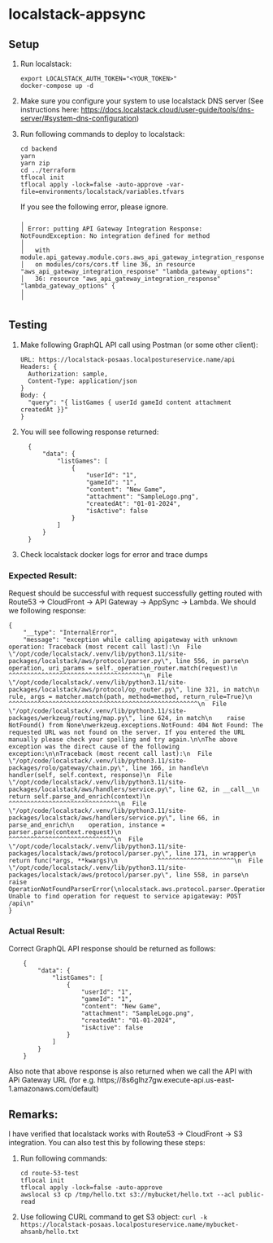 # localstack-appsync

## Setup

1. Run localstack:
    ```
    export LOCALSTACK_AUTH_TOKEN="<YOUR_TOKEN>"
    docker-compose up -d
    ```
2. Make sure you configure your system to use localstack DNS server (See instructions here: https://docs.localstack.cloud/user-guide/tools/dns-server/#system-dns-configuration)
3. Run following commands to deploy to localstack:
    ```
    cd backend
    yarn
    yarn zip
    cd ../terraform
    tflocal init
    tflocal apply -lock=false -auto-approve -var-file=environments/localstack/variables.tfvars
    ```

    If you see the following error, please ignore.
      ```
      ╷
      │ Error: putting API Gateway Integration Response: NotFoundException: No integration defined for method
      │ 
      │   with module.api_gateway.module.cors.aws_api_gateway_integration_response.lambda_gateway_options,
      │   on modules/cors/cors.tf line 36, in resource "aws_api_gateway_integration_response" "lambda_gateway_options":
      │   36: resource "aws_api_gateway_integration_response" "lambda_gateway_options" {
      │ 
      ╵
      ```

  ## Testing

  1. Make following GraphQL API call using Postman (or some other client):
      ```
      URL: https://localstack-posaas.localpostureservice.name/api
      Headers: {
        Authorization: sample,
        Content-Type: application/json
      }
      Body: {
        "query": "{ listGames { userId gameId content attachment createdAt }}"
      }
      ```
  3. You will see following response returned:
      ```
        {
            "data": {
                "listGames": [
                    {
                        "userId": "1",
                        "gameId": "1",
                        "content": "New Game",
                        "attachment": "SampleLogo.png",
                        "createdAt": "01-01-2024",
                        "isActive": false
                    }
                ]
            }
        }
      ```
  4. Check localstack docker logs for error and trace dumps

  ### Expected Result:
  Request should be successful with request successfully getting routed with Route53 -> CloudFront -> API Gateway -> AppSync -> Lambda. We should we following response:
 
    {
        "__type": "InternalError",
        "message": "exception while calling apigateway with unknown operation: Traceback (most recent call last):\n  File \"/opt/code/localstack/.venv/lib/python3.11/site-packages/localstack/aws/protocol/parser.py\", line 556, in parse\n    operation, uri_params = self._operation_router.match(request)\n                            ^^^^^^^^^^^^^^^^^^^^^^^^^^^^^^^^^^^^^\n  File \"/opt/code/localstack/.venv/lib/python3.11/site-packages/localstack/aws/protocol/op_router.py\", line 321, in match\n    rule, args = matcher.match(path, method=method, return_rule=True)\n                 ^^^^^^^^^^^^^^^^^^^^^^^^^^^^^^^^^^^^^^^^^^^^^^^^^^^^\n  File \"/opt/code/localstack/.venv/lib/python3.11/site-packages/werkzeug/routing/map.py\", line 624, in match\n    raise NotFound() from None\nwerkzeug.exceptions.NotFound: 404 Not Found: The requested URL was not found on the server. If you entered the URL manually please check your spelling and try again.\n\nThe above exception was the direct cause of the following exception:\n\nTraceback (most recent call last):\n  File \"/opt/code/localstack/.venv/lib/python3.11/site-packages/rolo/gateway/chain.py\", line 166, in handle\n    handler(self, self.context, response)\n  File \"/opt/code/localstack/.venv/lib/python3.11/site-packages/localstack/aws/handlers/service.py\", line 62, in __call__\n    return self.parse_and_enrich(context)\n           ^^^^^^^^^^^^^^^^^^^^^^^^^^^^^^\n  File \"/opt/code/localstack/.venv/lib/python3.11/site-packages/localstack/aws/handlers/service.py\", line 66, in parse_and_enrich\n    operation, instance = parser.parse(context.request)\n                          ^^^^^^^^^^^^^^^^^^^^^^^^^^^^^\n  File \"/opt/code/localstack/.venv/lib/python3.11/site-packages/localstack/aws/protocol/parser.py\", line 171, in wrapper\n    return func(*args, **kwargs)\n           ^^^^^^^^^^^^^^^^^^^^^\n  File \"/opt/code/localstack/.venv/lib/python3.11/site-packages/localstack/aws/protocol/parser.py\", line 558, in parse\n    raise OperationNotFoundParserError(\nlocalstack.aws.protocol.parser.OperationNotFoundParserError: Unable to find operation for request to service apigateway: POST /api\n"
    }


  ### Actual Result:
  Correct GraphQL API response should be returned as follows:

        {
            "data": {
                "listGames": [
                    {
                        "userId": "1",
                        "gameId": "1",
                        "content": "New Game",
                        "attachment": "SampleLogo.png",
                        "createdAt": "01-01-2024",
                        "isActive": false
                    }
                ]
            }
        }


  Also note that above response is also returned when we call the API with APi Gateway URL (for e.g. https;//8s6glhz7gw.execute-api.us-east-1.amazonaws.com/default)

  ## Remarks:

  I have verified that localstack works with Route53 -> CloudFront -> S3 integration. You can also test this by following these steps:

  1. Run following commands:
      ```
      cd route-53-test
      tflocal init
      tflocal apply -lock=false -auto-approve
      awslocal s3 cp /tmp/hello.txt s3://mybucket/hello.txt --acl public-read
      ```
  2. Use following CURL command to get S3 object:
      `curl -k https://localstack-posaas.localpostureservice.name/mybucket-ahsanb/hello.txt`